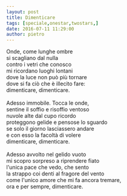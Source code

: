 ```yaml
---
layout: post
title: Dimenticare
tags: [speciale,onestar,twostars,]
date: 2016-07-11 11:29:00
author: pietro
---
```

Onde, come lunghe ombre<br/>si scagliano dal nulla<br/>contro i vetri che conosco<br/>mi ricordano luoghi lontani<br/>dove la luce non può più tornare<br/>dove si fa ciò che è illecito fare:<br/>dimenticare, dimenticare.<br/><br/>Adesso immobile. Tocca le onde,<br/>sentine il soffio e risoffio ventoso<br/>nuvole alte dal cupo ricordo<br/>proteggono gelide e pensose lo sguardo<br/>se solo il giorno lasciassero andare<br/>e con esso la facoltà di volere<br/>dimenticare, dimenticare.<br/><br/>Adesso avvolto nel gelido vuoto<br/>mi scopro sorpreso a riprendere fiato<br/>l'unica pace che vedo, che sento<br/>la strappo coi denti al fragore del vento<br/>come l'unico amore che mi fa ancora tremare,<br/>ora e per sempre, dimenticare.
